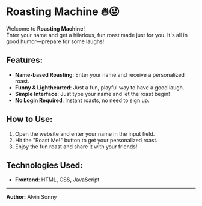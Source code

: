 # Roasting Machine 🔥😜

Welcome to **Roasting Machine**!  
Enter your name and get a hilarious, fun roast made just for you. It's all in good humor—prepare for some laughs!

## Features:
- **Name-based Roasting**: Enter your name and receive a personalized roast.
- **Funny & Lighthearted**: Just a fun, playful way to have a good laugh.
- **Simple Interface**: Just type your name and let the roast begin!
- **No Login Required**: Instant roasts, no need to sign up.

## How to Use:
1. Open the website and enter your name in the input field.
2. Hit the "Roast Me!" button to get your personalized roast.
3. Enjoy the fun roast and share it with your friends!

## Technologies Used:
- **Frontend**: HTML, CSS, JavaScript

---

**Author:** Alvin Sonny
